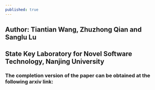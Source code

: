 ```yaml
---
published: true
---
```

## Author: Tiantian Wang, Zhuzhong Qian and Sanglu Lu
## State Key Laboratory for Novel Software Technology, Nanjing University

### The completion version of the paper can be obtained at the following arxiv link:
